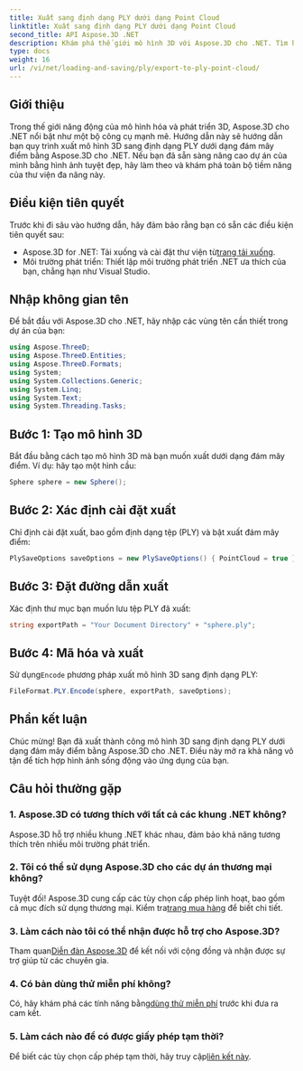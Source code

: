 ```yaml
---
title: Xuất sang định dạng PLY dưới dạng Point Cloud
linktitle: Xuất sang định dạng PLY dưới dạng Point Cloud
second_title: API Aspose.3D .NET
description: Khám phá thế giới mô hình 3D với Aspose.3D cho .NET. Tìm hiểu cách xuất mô hình sang định dạng PLY một cách dễ dàng. Nâng tầm dự án của bạn bằng hình ảnh tuyệt đẹp.
type: docs
weight: 16
url: /vi/net/loading-and-saving/ply/export-to-ply-point-cloud/
---
```

## Giới thiệu
Trong thế giới năng động của mô hình hóa và phát triển 3D, Aspose.3D cho .NET nổi bật như một bộ công cụ mạnh mẽ. Hướng dẫn này sẽ hướng dẫn bạn quy trình xuất mô hình 3D sang định dạng PLY dưới dạng đám mây điểm bằng Aspose.3D cho .NET. Nếu bạn đã sẵn sàng nâng cao dự án của mình bằng hình ảnh tuyệt đẹp, hãy làm theo và khám phá toàn bộ tiềm năng của thư viện đa năng này.
## Điều kiện tiên quyết
Trước khi đi sâu vào hướng dẫn, hãy đảm bảo rằng bạn có sẵn các điều kiện tiên quyết sau:
-  Aspose.3D for .NET: Tải xuống và cài đặt thư viện từ[trang tải xuống](https://releases.aspose.com/3d/net/).
- Môi trường phát triển: Thiết lập môi trường phát triển .NET ưa thích của bạn, chẳng hạn như Visual Studio.
## Nhập không gian tên
Để bắt đầu với Aspose.3D cho .NET, hãy nhập các vùng tên cần thiết trong dự án của bạn:
```csharp
using Aspose.ThreeD;
using Aspose.ThreeD.Entities;
using Aspose.ThreeD.Formats;
using System;
using System.Collections.Generic;
using System.Linq;
using System.Text;
using System.Threading.Tasks;
```
## Bước 1: Tạo mô hình 3D
Bắt đầu bằng cách tạo mô hình 3D mà bạn muốn xuất dưới dạng đám mây điểm. Ví dụ: hãy tạo một hình cầu:
```csharp
Sphere sphere = new Sphere();
```
## Bước 2: Xác định cài đặt xuất
Chỉ định cài đặt xuất, bao gồm định dạng tệp (PLY) và bật xuất đám mây điểm:
```csharp
PlySaveOptions saveOptions = new PlySaveOptions() { PointCloud = true };
```
## Bước 3: Đặt đường dẫn xuất
Xác định thư mục bạn muốn lưu tệp PLY đã xuất:
```csharp
string exportPath = "Your Document Directory" + "sphere.ply";
```
## Bước 4: Mã hóa và xuất
 Sử dụng`Encode` phương pháp xuất mô hình 3D sang định dạng PLY:
```csharp
FileFormat.PLY.Encode(sphere, exportPath, saveOptions);
```
## Phần kết luận
Chúc mừng! Bạn đã xuất thành công mô hình 3D sang định dạng PLY dưới dạng đám mây điểm bằng Aspose.3D cho .NET. Điều này mở ra khả năng vô tận để tích hợp hình ảnh sống động vào ứng dụng của bạn.

## Câu hỏi thường gặp
### 1. Aspose.3D có tương thích với tất cả các khung .NET không?
Aspose.3D hỗ trợ nhiều khung .NET khác nhau, đảm bảo khả năng tương thích trên nhiều môi trường phát triển.
### 2. Tôi có thể sử dụng Aspose.3D cho các dự án thương mại không?
 Tuyệt đối! Aspose.3D cung cấp các tùy chọn cấp phép linh hoạt, bao gồm cả mục đích sử dụng thương mại. Kiểm tra[trang mua hàng](https://purchase.aspose.com/buy) để biết chi tiết.
### 3. Làm cách nào tôi có thể nhận được hỗ trợ cho Aspose.3D?
 Tham quan[Diễn đàn Aspose.3D](https://forum.aspose.com/c/3d/18) để kết nối với cộng đồng và nhận được sự trợ giúp từ các chuyên gia.
### 4. Có bản dùng thử miễn phí không?
 Có, hãy khám phá các tính năng bằng[dùng thử miễn phí](https://releases.aspose.com/) trước khi đưa ra cam kết.
### 5. Làm cách nào để có được giấy phép tạm thời?
 Để biết các tùy chọn cấp phép tạm thời, hãy truy cập[liên kết này](https://purchase.aspose.com/temporary-license/).